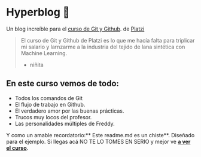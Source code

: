 # Hyperblog 💚
Un blog increíble para el [curso de Git y Github](https://platzi.com/clases/git-github/ "curso de Git y Github"). de [Platzi](https://platzi.com/home)
> El curso de Git y Github de Platzi es lo que me hacía falta para triplicar mi salario y larnzarme a la industria del tejido de lana sintética con Machine Learning.
> - niñita

## En este curso vemos de todo:
* Todos los comandos de Git
* El flujo de trabajo en Github.
* El verdadero amor por las buenas prácticas.
* Trucos muy locos del profesor.
* Las personalidades múltiples de Freddy.

Y como un amable recordatorio:** Este readme.md es un chiste**. Diseñado para el ejemplo. Si llegas acá NO TE LO TOMES EN SERIO y mejor ve [**a ver el curso**](https://platzi.com/clases/git-github/ "a ver el curso").
